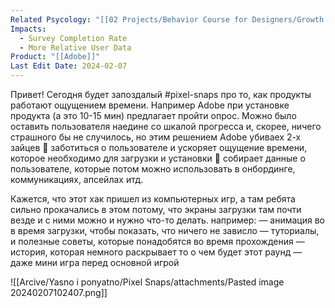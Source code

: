 ```yaml
---
Related Psycology: "[[02 Projects/Behavior Course for Designers/Growth Design/Biases/Wait-perception bias]]"
Impacts:
  - Survey Completion Rate
  - More Relative User Data
Product: "[[Adobe]]"
Last Edit Date: 2024-02-07
---
```



Привет! Сегодня будет запоздалый #pixel-snaps про то, как продукты работают ощущением времени. 
Например Adobe при установке продукта (а это 10-15 мин) предлагает пройти опрос. Можно было оставить пользователя наедине со шкалой прогресса и, скорее, ничего страшного бы не случилось, но этим решением Adobe убиваех 2-х зайцев
🐰 заботиться о пользователе и ускоряет ощущение времени, которое необходимо для загрузки и установки
🐰 собирает данные о пользователе, которые потом можно использовать в онбординге, коммуникациях, апсейлах итд. 

Кажется, что этот хак пришел из компьютерных игр, а там ребята сильно прокачались в этом потому, что экраны загрузки там почти везде и с ними можно и нужно что-то делать. например: 
— анимация во в время загрузки, чтобы показать, что ничего не зависло
— туториалы, и полезные советы, которые понадобятся во время прохождения
— история, которая немного раскрывает то о чем будет этот раунд
— даже мини игра перед основной игрой

![[Arcive/Yasno i ponyatno/Pixel Snaps/attachments/Pasted image 20240207102407.png]]